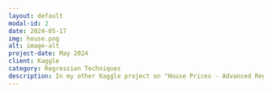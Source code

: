 ```yaml
---
layout: default
modal-id: 2
date: 2024-05-17
img: house.png
alt: image-alt
project-date: May 2024
client: Kaggle
category: Regression Techniques
description: In my other Kaggle project on "House Prices - Advanced Regression Techniques," I focused on predicting house sales prices using advanced machine learning methods. I started by performing thorough feature engineering to enhance the dataset, which included handling missing values, encoding categorical variables, and creating new features from existing ones. I then applied Random Forests and gradient-boosting algorithms to build predictive models. By fine-tuning these models and optimizing hyperparameters, I achieved a robust performance with high accuracy in price prediction. This project allowed me to deepen my understanding of regression techniques and feature engineering, ultimately improving my skills in machine learning and data analysis.https://www.kaggle.com/code/rahultimalsina465/house-prices-advanced-regression-techniques
---
```

